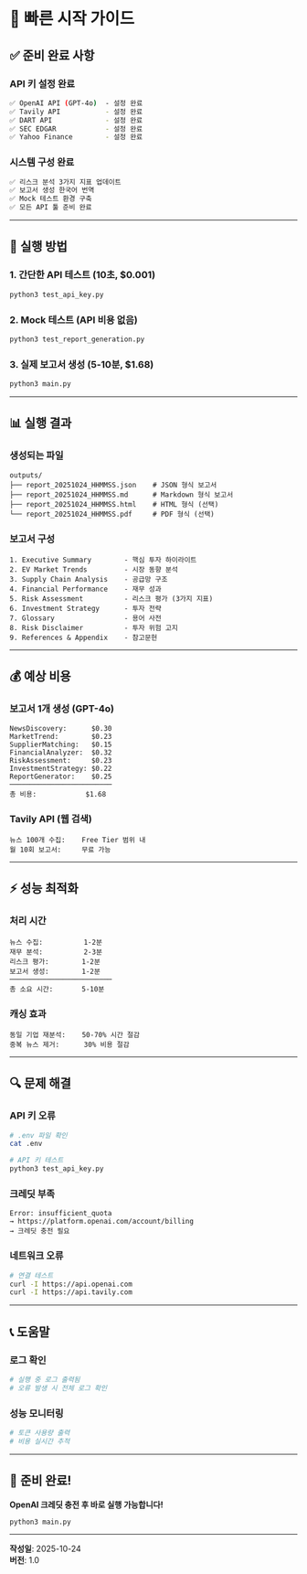 # 🚀 빠른 시작 가이드

## ✅ 준비 완료 사항

### API 키 설정 완료
```bash
✅ OpenAI API (GPT-4o)  - 설정 완료
✅ Tavily API           - 설정 완료
✅ DART API             - 설정 완료
✅ SEC EDGAR            - 설정 완료
✅ Yahoo Finance        - 설정 완료
```

### 시스템 구성 완료
```bash
✅ 리스크 분석 3가지 지표 업데이트
✅ 보고서 생성 한국어 번역
✅ Mock 테스트 환경 구축
✅ 모든 API 툴 준비 완료
```

---

## 🎯 실행 방법

### 1. 간단한 API 테스트 (10초, $0.001)
```bash
python3 test_api_key.py
```

### 2. Mock 테스트 (API 비용 없음)
```bash
python3 test_report_generation.py
```

### 3. **실제 보고서 생성** (5-10분, $1.68)
```bash
python3 main.py
```

---

## 📊 실행 결과

### 생성되는 파일
```
outputs/
├── report_20251024_HHMMSS.json    # JSON 형식 보고서
├── report_20251024_HHMMSS.md      # Markdown 형식 보고서
├── report_20251024_HHMMSS.html    # HTML 형식 (선택)
└── report_20251024_HHMMSS.pdf     # PDF 형식 (선택)
```

### 보고서 구성
```
1. Executive Summary        - 핵심 투자 하이라이트
2. EV Market Trends         - 시장 동향 분석
3. Supply Chain Analysis    - 공급망 구조
4. Financial Performance    - 재무 성과
5. Risk Assessment          - 리스크 평가 (3가지 지표)
6. Investment Strategy      - 투자 전략
7. Glossary                 - 용어 사전
8. Risk Disclaimer          - 투자 위험 고지
9. References & Appendix    - 참고문헌
```

---

## 💰 예상 비용

### 보고서 1개 생성 (GPT-4o)
```
NewsDiscovery:      $0.30
MarketTrend:        $0.23
SupplierMatching:   $0.15
FinancialAnalyzer:  $0.32
RiskAssessment:     $0.23
InvestmentStrategy: $0.22
ReportGenerator:    $0.25
─────────────────────────
총 비용:            $1.68
```

### Tavily API (웹 검색)
```
뉴스 100개 수집:    Free Tier 범위 내
월 10회 보고서:     무료 가능
```

---

## ⚡ 성능 최적화

### 처리 시간
```
뉴스 수집:          1-2분
재무 분석:          2-3분
리스크 평가:        1-2분
보고서 생성:        1-2분
─────────────────────────
총 소요 시간:       5-10분
```

### 캐싱 효과
```
동일 기업 재분석:    50-70% 시간 절감
중복 뉴스 제거:      30% 비용 절감
```

---

## 🔍 문제 해결

### API 키 오류
```bash
# .env 파일 확인
cat .env

# API 키 테스트
python3 test_api_key.py
```

### 크레딧 부족
```
Error: insufficient_quota
→ https://platform.openai.com/account/billing
→ 크레딧 충전 필요
```

### 네트워크 오류
```bash
# 연결 테스트
curl -I https://api.openai.com
curl -I https://api.tavily.com
```

---

## 📞 도움말

### 로그 확인
```bash
# 실행 중 로그 출력됨
# 오류 발생 시 전체 로그 확인
```

### 성능 모니터링
```bash
# 토큰 사용량 출력
# 비용 실시간 추적
```

---

## 🎉 준비 완료!

**OpenAI 크레딧 충전 후 바로 실행 가능합니다!**

```bash
python3 main.py
```

---

**작성일**: 2025-10-24  
**버전**: 1.0


